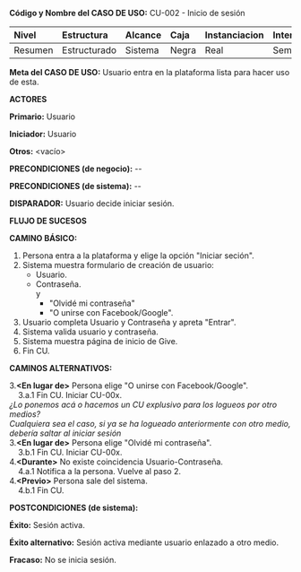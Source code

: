 **Código y Nombre del CASO  DE  USO:** CU-002 - Inicio de sesión

| Nivel  | Estructura | Alcance|Caja|Instanciacion| Interaccion|
|:------- |:-------|:-----|:-----|:-----|:-----|
| Resumen    | Estructurado | Sistema |Negra |Real |Semantico|

**Meta del CASO  DE  USO:** Usuario entra en la plataforma lista para hacer uso de esta.

**ACTORES** 

**Primario:** Usuario

**Iniciador:** Usuario

**Otros:** <vacío>

**PRECONDICIONES (de negocio):** --

**PRECONDICIONES (de sistema):** --

**DISPARADOR:** Usuario decide iniciar sesión.

**FLUJO DE SUCESOS**

**CAMINO BÁSICO:**

1. Persona entra a la plataforma y elige la opción "Iniciar seción".
2. Sistema muestra formulario de creación de usuario:
   - Usuario.
   - Contraseña.\
     y
     - "Olvidé mi contraseña"
     - "O unirse con Facebook/Google".
3. Usuario completa Usuario y Contraseña y apreta "Entrar".
4. Sistema valida usuario y contraseña.
6. Sistema muestra página de inicio de Give.
7. Fin CU.

**CAMINOS ALTERNATIVOS:**

3.**\<En lugar de\>** Persona elige "O unirse con Facebook/Google".\
&nbsp;&nbsp;&nbsp;&nbsp;3.a.1 Fin CU. Iniciar CU-00x.\
*¿Lo ponemos acá o hacemos un CU explusivo para los logueos por otro medios?*\
   *Cualquiera sea el caso, si ya se ha logueado anteriormente con otro medio, debería saltar al iniciar sesión*\
3.**\<En lugar de\>** Persona elige "Olvidé mi contraseña".\
&nbsp;&nbsp;&nbsp;&nbsp;3.b.1 Fin CU. Iniciar CU-00x.\
4.**\<Durante\>** No existe coincidencia Usuario-Contraseña.\
&nbsp;&nbsp;&nbsp;&nbsp;4.a.1 Notifica a la persona. Vuelve al paso 2.\
4.**\<Previo\>** Persona sale del sistema.\
&nbsp;&nbsp;&nbsp;&nbsp;4.b.1 Fin CU.
    
**POSTCONDICIONES (de sistema):**

**Éxito:** Sesión activa.

**Éxito alternativo:** Sesión activa mediante usuario enlazado a otro medio.

**Fracaso:** No se inicia sesión.
